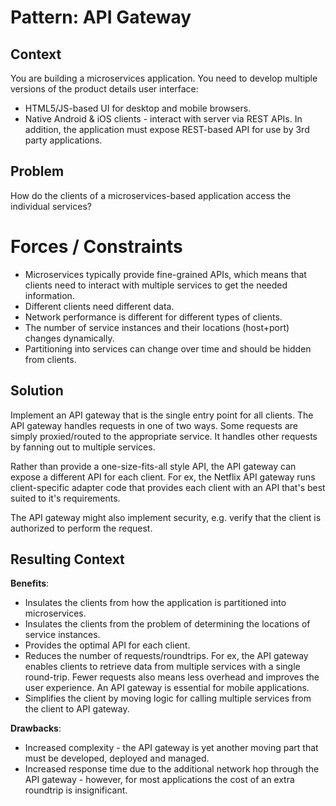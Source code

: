 # Pattern: API Gateway
## Context
You are building a microservices application. You need to develop multiple versions of the product details user interface:
- HTML5/JS-based UI for desktop and mobile browsers.
- Native Android & iOS clients - interact with server via REST APIs.
In addition, the application must expose REST-based API for use by 3rd party applications.

## Problem
How do the clients of a microservices-based application access the individual services?

# Forces / Constraints
- Microservices typically provide fine-grained APIs, which means that clients need to interact with multiple services to get the needed information.
- Different clients need different data.
- Network performance is different for different types of clients.
- The number of service instances and their locations (host+port) changes dynamically.
- Partitioning into services can change over time and should be hidden from clients.

## Solution
Implement an API gateway that is the single entry point for all clients. The API gateway handles requests in one of two ways. Some requests are simply proxied/routed to the appropriate service. It handles other requests by fanning out to multiple services.

Rather than provide a one-size-fits-all style API, the API gateway can expose a different API for each client. For ex, the Netflix API gateway runs client-specific adapter code that provides each client with an API that's best suited to it's requirements.

The API gateway might also implement security, e.g. verify that the client is authorized to perform the request.

## Resulting Context
**Benefits**:
- Insulates the clients from how the application is partitioned into microservices.
- Insulates the clients from the problem of determining the locations of service instances.
- Provides the optimal API for each client.
- Reduces the number of requests/roundtrips. For ex, the API gateway enables clients to retrieve data from multiple services with a single round-trip. Fewer requests also means less overhead and improves the user experience. An API gateway is essential for mobile applications.
- Simplifies the client by moving logic for calling multiple services from the client to API gateway.

**Drawbacks**:
- Increased complexity - the API gateway is yet another moving part that must be developed, deployed and managed.
- Increased response time due to the additional network hop through the API gateway - however, for most applications the cost of an extra roundtrip is insignificant.
